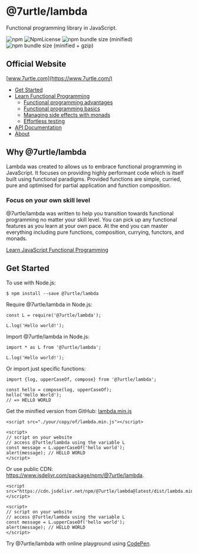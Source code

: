 # @7urtle/lambda

Functional programming library in JavaScript.

![npm](https://img.shields.io/npm/v/@7urtle/lambda.svg)
![NpmLicense](https://img.shields.io/npm/l/@7urtle/lambda.svg)
![npm bundle size (minified)](https://img.shields.io/bundlephobia/min/@7urtle/lambda.svg)
![npm bundle size (minified + gzip)](https://img.shields.io/bundlephobia/minzip/@7urtle/lambda.svg)

## Official Website
[www.7urtle.com](https://www.7urtle.com/)

* [Get Started](https://www.7urtle.com/get-started-with-7urtle-lambda)
* [Learn Functional Programming](https://www.7urtle.com/learn-functional-programming-in-javascript)
    * [Functional programming advantages](https://www.7urtle.com/javascript-functional-programming-advantages)
    * [Functional programming basics](https://www.7urtle.com/javascript-functional-programming-basics)
    * [Managing side effects with monads](https://www.7urtle.com/javascript-applicative-functor-monads)
    * [Effortless testing](https://www.7urtle.com/testing-in-javascript-with-functional-programming)
* [API Documentation](https://www.7urtle.com/documentation-7urtle-lambda)
* [About](https://www.7urtle.com/about-7urtle-lambda)

## Why @7urtle/lambda

Lambda was created to allows us to embrace functional programming in JavaScript. It focuses on providing highly
performant code which is itself built using functional paradigms. Provided functions are simple, curried, pure
and optimised for partial application and function composition.

### Focus on your own skill level
@7urtle/lambda was written to help you transition towards functional programming
no matter your skill level. You can pick up any functional features as you learn at your own pace.
At the end you can master everything including pure functions, composition, currying, functors, and monads.

[Learn JavaScript Functional Programming](https://www.7urtle.com/learn-functional-programming-in-javascript)

## Get Started

To use with Node.js:

```
$ npm install --save @7urtle/lambda
```

Require @7urtle/lambda in Node.js:

```
const L = require('@7urtle/lambda');

L.log('Hello world!');
```

 Import @7urtle/lambda in Node.js:
 
 ```
import * as L from '@7urtle/lambda';

L.log('Hello world!');
 ```

Or import just specific functions:

 ```
import {log, upperCaseOf, compose} from '@7urtle/lambda';

const hello = compose(log, upperCaseOf);
hello('Hello World');
// => HELLO WORLD
 ```

Get the minified version from GitHub: [lambda.min.js](https://github.com/MeetMartin/lambda/blob/master/dist/lambda.min.js)

```
<script src="./your/copy/of/lambda.min.js"></script>

<script>
// script on your website
// access @7urtle/lambda using the variable L
const message = L.upperCaseOf('hello world');
alert(message); // HELLO WORLD
</script>
```

Or use public CDN: https://www.jsdelivr.com/package/npm/@7urtle/lambda.

```
<script src="https://cdn.jsdelivr.net/npm/@7urtle/lambda@latest/dist/lambda.min.js"></script>

<script>
// script on your website
// access @7urtle/lambda using the variable L
const message = L.upperCaseOf('hello world');
alert(message); // HELLO WORLD
</script>
```

Try @7urtle/lambda with online playground using [CodePen](https://codepen.io/martin-nov-k/pen/mdPZXKG).